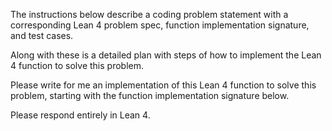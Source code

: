 The instructions below describe a coding problem statement with a corresponding Lean 4 problem spec, function implementation signature, and test cases.

Along with these is a detailed plan with steps of how to implement the Lean 4 function to solve this problem.

Please write for me an implementation of this Lean 4 function to solve this problem, starting with the function implementation signature below.

Please respond entirely in Lean 4.